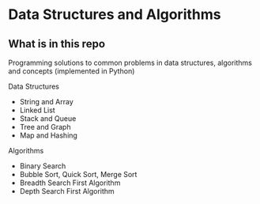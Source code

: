 # Data Structures and Algorithms

## What is in this repo
Programming solutions to common problems in data structures, algorithms and concepts (implemented in Python)

Data Structures
* String and Array
* Linked List
* Stack and Queue
* Tree and Graph
* Map and Hashing

Algorithms
* Binary Search
* Bubble Sort, Quick Sort, Merge Sort
* Breadth Search First Algorithm
* Depth Search First Algorithm
